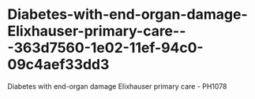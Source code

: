 # Diabetes-with-end-organ-damage-Elixhauser-primary-care---363d7560-1e02-11ef-94c0-09c4aef33dd3
Diabetes with end-organ damage Elixhauser primary care - PH1078

